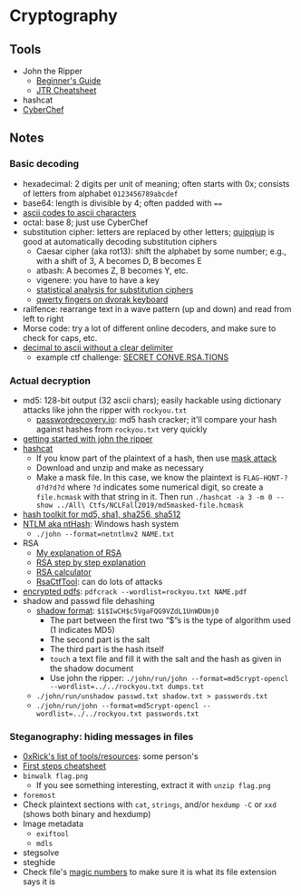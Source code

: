 # Cryptography 
## Tools
* John the Ripper
    * [Beginner's Guide](https://www.hackingarticles.in/beginner-guide-john-the-ripper-part-1)
    * [JTR Cheatsheet](https://countuponsecurity.files.wordpress.com/2016/09/jtr-cheat-sheet.pdf)
* hashcat
* [CyberChef](https://gchq.github.io/CyberChef)

## Notes
### Basic decoding
* hexadecimal: 2 digits per unit of meaning; often starts with 0x; consists of
  letters from alphabet `0123456789abcdef`
* base64: length is divisible by 4; often padded with `==`
* [ascii codes to ascii characters](https://convert.town/ascii-to-text)
* octal: base 8; just use CyberChef
* substitution cipher: letters are replaced by other letters;
  [quipqiup](quipqiup.com) is good at automatically decoding substitution
  ciphers
    * Caesar cipher (aka rot13): shift the alphabet by some number; e.g., with a shift of 3,
      A becomes D, B becomes E
    * atbash: A becomes Z, B becomes Y, etc.
    * vigenere: you have to have a key
    * [statistical analysis for substitution ciphers](https://www.guballa.de/substitution-solver)
    * [qwerty fingers on dvorak keyboard](http://wbic16.xedoloh.com/dvorak.html)
* railfence: rearrange text in a wave pattern (up and down) and read from left
  to right
* Morse code: try a lot of different online decoders, and make sure to check for
  caps, etc.
* [decimal to ascii without a clear delimiter](https://onlineasciitools.com/convert-decimal-to-ascii)
    * example ctf challenge: [SECRET CONVE.RSA.TIONS](https://github.com/Tartifletteuhh/UnlockTheCityCTF2022-WriteUps-SKBO/tree/master/District2/Secret_ConveRSAtions)

### Actual decryption
* md5: 128-bit output (32 ascii chars); easily hackable using dictionary attacks
  like john the ripper with `rockyou.txt`
    * [passwordrecovery.io](https://passwordrecovery.io/md5): md5 hash cracker;
      it'll compare your hash against hashes from `rockyou.txt` very quickly
* [getting started with john the ripper](https://www.tunnelsup.com/getting-started-cracking-password-hashes/)
* [hashcat](https://github.com/hashcat/hashcat)
    * If you know part of the plaintext of a hash, then use [mask attack](https://hashcat.net/wiki/doku.php?id=mask_attack)
    * Download and unzip and make as necessary
    * Make a mask file. In this case, we know the plaintext is
      `FLAG-HQNT-?d?d?d?d` where `?d` indicates some numerical digit, so create
      a `file.hcmask` with that string in it. Then run `./hashcat -a 3 -m 0
      --show ../All\ Ctfs/NCLFall2019/md5masked-file.hcmask`
* [hash toolkit for md5, sha1, sha256, sha512](https://hashtoolkit.com)
* [NTLM aka ntHash](https://medium.com/@petergombos/lm-ntlm-net-ntlmv2-oh-my-a9b235c58ed4):
  Windows hash system
    * `./john --format=netntlmv2 NAME.txt`
* RSA
    * [My explanation of RSA](rsa.md)
    * [RSA step by step explanation](https://www.cryptool.org/en/cto/rsa-step-by-step)
    * [RSA calculator](https://www.cs.drexel.edu/~jpopyack/Courses/CSP/Fa17/notes/10.1_Cryptography/RSA_Express_EncryptDecrypt_v2.html)
    * [RsaCtfTool](https://github.com/RsaCtfTool/RsaCtfTool): can do lots of
      attacks
* [encrypted pdfs](https://ctftime.org/writeup/8707): `pdfcrack --wordlist=rockyou.txt NAME.pdf`
* shadow and passwd file dehashing
    * [shadow format](https://www.linuxquestions.org/questions/linux-security-4/etc-shadow-file-663816): `$1$IwCH$c5VgaFQG9VZdL1UnWDUmj0`
        * The part between the first two “$”s is the type of algorithm used (1
          indicates MD5)
        * The second part is the salt
        * The third part is the hash itself
        * `touch` a text file and fill it with the salt and the hash as given in
          the shadow document
        * Use john the ripper: `./john/run/john --format=md5crypt-opencl
          --wordlist=../../rockyou.txt dumps.txt`
    * `./john/run/unshadow passwd.txt shadow.txt > passwords.txt`
    * `./john/run/john --format=md5crypt-opencl --wordlist=../../rockyou.txt
      passwords.txt`

### Steganography: hiding messages in files
* [0xRick's list of tools/resources](https://0xrick.github.io/lists/stego): some
  person's
* [First steps cheatsheet](https://pequalsnp-team.github.io/cheatsheet/steganography-101)
* `binwalk flag.png`
    * If you see something interesting, extract it with `unzip flag.png`
* `foremost`
* Check plaintext sections with `cat`, `strings`, and/or `hexdump -C` or `xxd` (shows both binary and hexdump)
* Image metadata
	* `exiftool`
    * `mdls`
* stegsolve
* steghide
* Check file's [magic numbers](https://en.wikipedia.org/wiki/List_of_file_signatures)
  to make sure it is what its file extension says it is
